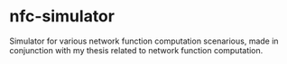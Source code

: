 # nfc-simulator
Simulator for various network function computation scenarious, made in conjunction with my thesis related to network function computation.
